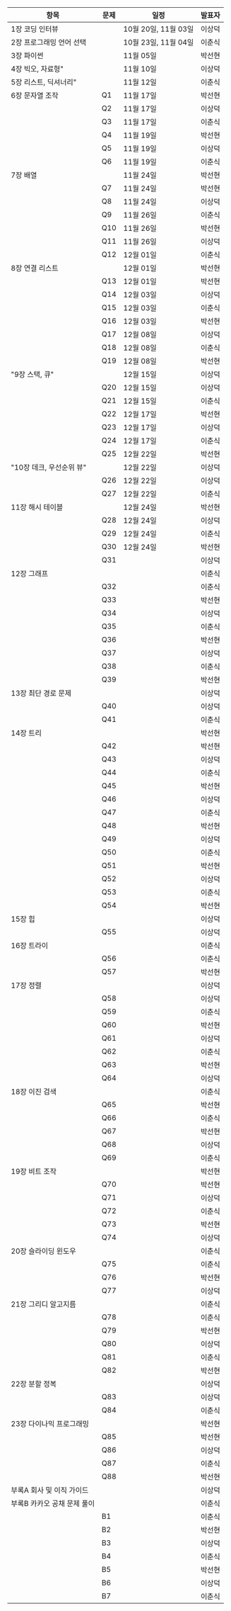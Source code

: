 | 항목 | 문제 | 일정 | 발표자 |
| --- | --- | --- | --- |
|1장 코딩 인터뷰 |  | 10월 20일, 11월 03일 | 이상덕 |
|2장 프로그래밍 언어 선택 |  | 10월 23일, 11월 04일 | 이춘식 |
|3장 파이썬 |  | 11월 05일 | 박선현 |
|4장 빅오, 자료형" |  | 11월 10일 | 이상덕 |
|5장 리스트, 딕셔너리" |  | 11월 12일 | 이춘식 |
|6장 문자열 조작 | Q1 | 11월 17일 | 박선현 |
| | Q2 | 11월 17일 | 이상덕 |
| | Q3 | 11월 17일 | 이춘식 |
| | Q4 | 11월 19일 | 박선현 |
| | Q5 | 11월 19일 | 이상덕 |
| | Q6 | 11월 19일 | 이춘식 |
|7장 배열 |  | 11월 24일 | 박선현 |
| | Q7 | 11월 24일 | 박선현 |
| | Q8 | 11월 24일 | 이상덕 |
| | Q9 | 11월 26일 | 이춘식 |
| | Q10 | 11월 26일 | 박선현 |
| | Q11 | 11월 26일 | 이상덕 |
| | Q12 | 12월 01일 | 이춘식 |
|8장 연결 리스트 |  | 12월 01일 | 박선현 |
| | Q13 | 12월 01일 | 박선현 |
| | Q14 | 12월 03일 | 이상덕 |
| | Q15 | 12월 03일 | 이춘식 |
| | Q16 | 12월 03일 | 박선현 |
| | Q17 | 12월 08일 | 이상덕 |
| | Q18 | 12월 08일 | 이춘식 |
| | Q19 | 12월 08일 | 박선현 |
|"9장 스택, 큐" |  | 12월 15일 | 이상덕 |
| | Q20 | 12월 15일 | 이상덕 |
| | Q21 | 12월 15일 | 이춘식 |
| | Q22 | 12월 17일 | 박선현 |
| | Q23 | 12월 17일 | 이상덕 |
| | Q24 | 12월 17일 | 이춘식 |
| | Q25 | 12월 22일 | 박선현 |
|"10장 데크, 우선순위 뷰" |  | 12월 22일 | 이상덕 |
| | Q26 | 12월 22일 | 이상덕 |
| | Q27 | 12월 22일 | 이춘식 |
|11장 해시 테이블 |  | 12월 24일 | 박선현 |
| | Q28 | 12월 24일 | 이상덕 |
| | Q29 | 12월 24일 | 이춘식 |
| | Q30 | 12월 24일 | 박선현 |
| | Q31 |  | 이상덕 |
|12장 그래프 |  |  | 이춘식 |
| | Q32 |  | 이춘식 |
| | Q33 |  | 박선현 |
| | Q34 |  | 이상덕 |
| | Q35 |  | 이춘식 |
| | Q36 |  | 박선현 |
| | Q37 |  | 이상덕 |
| | Q38 |  | 이춘식 |
| | Q39 |  | 박선현 |
|13장 최단 경로 문제 |  |  | 이상덕 |
| | Q40 |  | 이상덕 |
| | Q41 |  | 이춘식 |
|14장 트리 |  |  | 박선현 |
| | Q42 |  | 박선현 |
| | Q43 |  | 이상덕 |
| | Q44 |  | 이춘식 |
| | Q45 |  | 박선현 |
| | Q46 |  | 이상덕 |
| | Q47 |  | 이춘식 |
| | Q48 |  | 박선현 |
| | Q49 |  | 이상덕 |
| | Q50 |  | 이춘식 |
| | Q51 |  | 박선현 |
| | Q52 |  | 이상덕 |
| | Q53 |  | 이춘식 |
| | Q54 |  | 박선현 |
|15장 힙 |  |  | 이상덕 |
| | Q55 |  | 이상덕 |
|16장 트라이 |  |  | 이춘식 |
| | Q56 |  | 이춘식 |
| | Q57 |  | 박선현 |
|17장 정렬 |  |  | 이상덕 |
| | Q58 |  | 이상덕 |
| | Q59 |  | 이춘식 |
| | Q60 |  | 박선현 |
| | Q61 |  | 이상덕 |
| | Q62 |  | 이춘식 |
| | Q63 |  | 박선현 |
| | Q64 |  | 이상덕 |
|18장 이진 검색 |  |  | 이춘식 |
| | Q65 |  | 박선현 |
| | Q66 |  | 이춘식 |
| | Q67 |  | 박선현 |
| | Q68 |  | 이상덕 |
| | Q69 |  | 이춘식 |
|19장 비트 조작 |  |  | 박선현 |
| | Q70 |  | 박선현 |
| | Q71 |  | 이상덕 |
| | Q72 |  | 이춘식 |
| | Q73 |  | 박선현 |
| | Q74 |  | 이상덕 |
|20장 슬라이딩 윈도우 |  |  | 이춘식 |
| | Q75 |  | 이춘식 |
| | Q76 |  | 박선현 |
| | Q77 |  | 이상덕 |
|21장 그리디 알고지름 |  |  | 이춘식 |
| | Q78 |  | 이춘식 |
| | Q79 |  | 박선현 |
| | Q80 |  | 이상덕 |
| | Q81 |  | 이춘식 |
| | Q82 |  | 박선현 |
|22장 분할 정복 |  |  | 이상덕 |
| | Q83 |  | 이상덕 |
| | Q84 |  | 이춘식 |
|23장 다이나믹 프로그래밍 |  |  | 박선현 |
| | Q85 |  | 박선현 |
| | Q86 |  | 이상덕 |
| | Q87 |  | 이춘식 |
| | Q88 |  | 박선현 |
|부록A 회사 및 이직 가이드 |  |  | 이상덕 |
|부록B 카카오 공채 문제 풀이 |  |  | 이춘식 |
| | B1 |  | 이춘식 |
| | B2 |  | 박선현 |
| | B3 |  | 이상덕 |
| | B4 |  | 이춘식 |
| | B5 |  | 박선현 |
| | B6 |  | 이상덕 |
| | B7 |  | 이춘식 |
